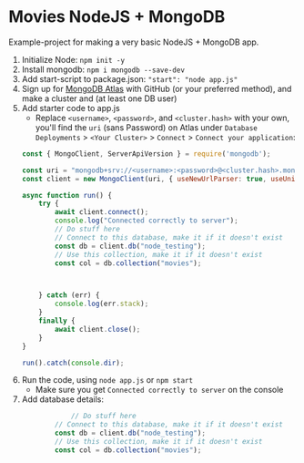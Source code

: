 # Movies NodeJS + MongoDB

Example-project for making a very basic NodeJS + MongoDB app.

1. Initialize Node: `npm init -y`
1. Install mongodb: `npm i mongodb --save-dev`
1. Add start-script to package.json: `"start": "node app.js"`
1. Sign up for [MongoDB Atlas](https://www.mongodb.com/atlas) with GitHub (or your preferred method), and make a cluster and (at least one DB user)
1. Add starter code to app.js
    * Replace `<username>`, `<password>`, and `<cluster.hash>` with your own, you'll find the `uri` (sans Password) on Atlas under `Database Deployments` > `<Your Cluster>` > `Connect` > `Connect your application`:
    ```js
    const { MongoClient, ServerApiVersion } = require('mongodb');

    const uri = "mongodb+srv://<username>:<password>@<cluster.hash>.mongodb.net/?retryWrites=true&w=majority";
    const client = new MongoClient(uri, { useNewUrlParser: true, useUnifiedTopology: true, serverApi: ServerApiVersion.v1 });

    async function run() {
        try {
            await client.connect();
            console.log("Connected correctly to server");
            // Do stuff here
            // Connect to this database, make it if it doesn't exist
            const db = client.db("node_testing");
            // Use this collection, make it if it doesn't exist
            const col = db.collection("movies");



        } catch (err) {
            console.log(err.stack);
        }
        finally {
            await client.close();
        }
    }

    run().catch(console.dir);
    ```
1. Run the code, using `node app.js` or `npm start`
    * Make sure you get `Connected correctly to server` on the console
1. Add database details: 
    ```js
                // Do stuff here
            // Connect to this database, make it if it doesn't exist
            const db = client.db("node_testing");
            // Use this collection, make it if it doesn't exist
            const col = db.collection("movies");
    ```
